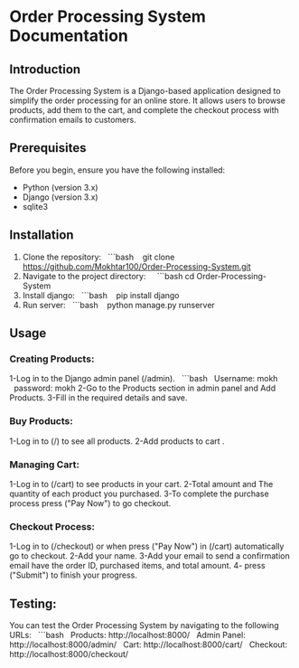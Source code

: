 # Order Processing System Documentation

## Introduction
The Order Processing System is a Django-based application designed to simplify the order processing for an online store. It allows users to browse products, add them to the cart, and complete the checkout process with confirmation emails to customers.

## Prerequisites
Before you begin, ensure you have the following installed:
- Python (version 3.x)
- Django (version 3.x)
- sqlite3

## Installation
 1. Clone the repository:
  ```bash
    git clone https://github.com/Mokhtar100/Order-Processing-System.git
2. Navigate to the project directory:  
  ```bash
    cd Order-Processing-System
3. Install django:
  ```bash
    pip install django
4. Run server:
  ```bash
    python manage.py runserver
## Usage
### Creating Products:
1-Log in to the Django admin panel (/admin).
  ```bash
  Username: mokh
  password: mokh
2-Go to the Products section in admin panel and Add Products.
3-Fill in the required details and save.

### Buy Products:
1-Log in to (/) to see all products.
2-Add products to cart .

### Managing Cart:
1-Log in to (/cart) to see products in your cart.
2-Total amount and The quantity of each product you purchased.
3-To complete the purchase process press ("Pay Now") to go checkout.

### Checkout Process:
1-Log in to (/checkout) or when press ("Pay Now") in (/cart) automatically go to checkout.
2-Add your name.
3-Add your email to send a confirmation email have the order ID, purchased items, and total amount.
4- press ("Submit") to finish your progress.

## Testing:
You can test the Order Processing System by navigating to the following URLs:
  ```bash
  Products: http://localhost:8000/
  Admin Panel: http://localhost:8000/admin/
  Cart: http://localhost:8000/cart/
  Checkout: http://localhost:8000/checkout/
